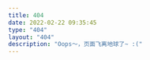 ```yaml
---
title: 404
date: 2022-02-22 09:35:45
type: "404"
layout: "404"
description: "Oops～，页面飞离地球了~ :("
---
```

